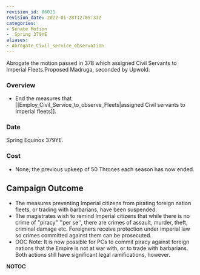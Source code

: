 ```yaml
---
revision_id: 86011
revision_date: 2022-01-28T12:05:33Z
categories:
- Senate Motion
-  Spring 379YE
aliases:
- Abrogate_Civil_service_observation
---
```


Abrogate the motion passed in 378 which assigned Civil Servants to Imperial Fleets.Proposed Madruga, seconded by Upwold.

### Overview
* End the measures that [[Employ_Civil_Service_to_observe_Fleets|assigned Civil servants to Imperial fleets]].

### Date
Spring Equinox 379YE.

### Cost
* None; the previous upkeep of 50 Thrones each season has now ended.

## Campaign Outcome
* The measures preventing Imperial citizens from pirating foreign nation fleets, or trading with barbarians, have been suspended. 
* The magistrates wish to remind Imperial citizens that while there is no crime of "piracy" ''per se'', there are crimes of assault, murder, theft, criminal damage etc. Foreigners receive protection under imperial law so crimes committed against them can be prosecuted.
* OOC Note: It is now possible for PCs to commit piracy against foreign nations that the Empire is not at war with, or to trade with barbarians. Both actions still have significant legal ramifications, however.



__NOTOC__